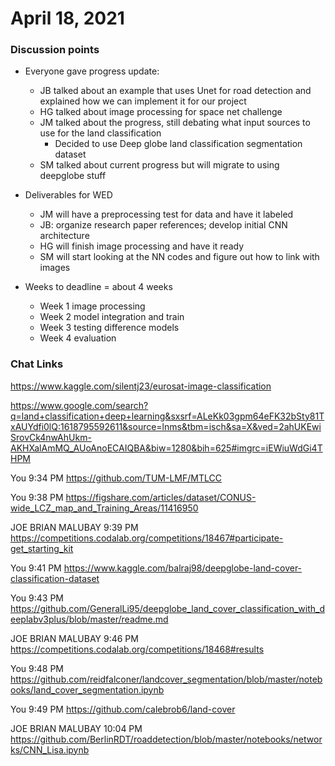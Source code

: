 # April 18, 2021

### Discussion points

- Everyone gave progress update:
    - JB talked about an example that uses Unet for road detection and explained how we can implement it for our project  
    - HG talked about image processing for space net challenge 
    - JM talked about the progress, still debating what input sources to use for the land classification  
        - Decided to use Deep globe land classification segmentation dataset 
    - SM talked about current progress  but will migrate to using deepglobe stuff 


- Deliverables for WED 
    - JM will have a preprocessing test for data and have it labeled  
    - JB: organize research paper references; develop initial CNN architecture 
    - HG will finish image processing and have it ready  
    - SM will start looking at the NN codes and figure out how to link with images  


- Weeks to deadline = about 4 weeks  
    - Week 1 image processing  
    - Week 2 model integration and train  
    - Week 3 testing difference models  
    - Week 4 evaluation 
    
    
### Chat Links
https://www.kaggle.com/silentj23/eurosat-image-classification 

https://www.google.com/search?q=land+classification+deep+learning&sxsrf=ALeKk03gpm64eFK32bSty81TxAUYdfi0lQ:1618795592611&source=lnms&tbm=isch&sa=X&ved=2ahUKEwiSrovCk4nwAhUkm-AKHXalAmMQ_AUoAnoECAIQBA&biw=1280&bih=625#imgrc=iEWiuWdGi4THPM 

You 9:34 PM https://github.com/TUM-LMF/MTLCC 

You 9:38 PM https://figshare.com/articles/dataset/CONUS-wide_LCZ_map_and_Training_Areas/11416950 

JOE BRIAN MALUBAY 9:39 PM https://competitions.codalab.org/competitions/18467#participate-get_starting_kit 

You 9:41 PM https://www.kaggle.com/balraj98/deepglobe-land-cover-classification-dataset 

You 9:43 PM https://github.com/GeneralLi95/deepglobe_land_cover_classification_with_deeplabv3plus/blob/master/readme.md 

JOE BRIAN MALUBAY 9:46 PM https://competitions.codalab.org/competitions/18468#results 

You 9:48 PM https://github.com/reidfalconer/landcover_segmentation/blob/master/notebooks/land_cover_segmentation.ipynb 

You 9:49 PM https://github.com/calebrob6/land-cover 

JOE BRIAN MALUBAY 10:04 PM https://github.com/BerlinRDT/roaddetection/blob/master/notebooks/networks/CNN_Lisa.ipynb